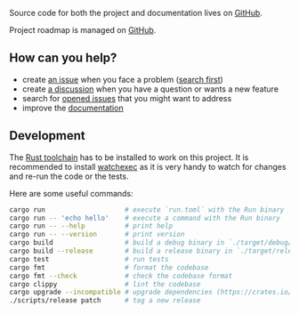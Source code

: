 Source code for both the project and documentation lives on
[GitHub](https://github.com/aymericbeaumet/run).

Project roadmap is managed on
[GitHub](https://github.com/users/aymericbeaumet/projects/1).

## How can you help?

- create [an issue](https://github.com/aymericbeaumet/run/issues/new) when you
  face a problem ([search first](https://github.com/aymericbeaumet/run/issues))
- create
  [a discussion](https://github.com/aymericbeaumet/run/discussions/new/choose)
  when you have a question or wants a new feature
- search for
  [opened issues](https://github.com/aymericbeaumet/run/issues?q=is%3Aissue+is%3Aopen)
  that you might want to address
- improve the
  [documentation](https://github.com/aymericbeaumet/run/tree/master/docs)

## Development

The [Rust toolchain](https://www.rust-lang.org/tools/install) has to be
installed to work on this project. It is recommended to install
[watchexec](https://github.com/watchexec/watchexec) as it is very handy to watch
for changes and re-run the code or the tests.

Here are some useful commands:

```bash
cargo run                    # execute `run.toml` with the Run binary
cargo run -- 'echo hello'    # execute a command with the Run binary
cargo run -- --help          # print help
cargo run -- --version       # print version
cargo build                  # build a debug binary in `./target/debug/run`
cargo build --release        # build a release binary in `./target/release/run`
cargo test                   # run tests
cargo fmt                    # format the codebase
cargo fmt --check            # check the codebase format
cargo clippy                 # lint the codebase
cargo upgrade --incompatible # upgrade dependencies (https://crates.io/crates/cargo-edit)
./scripts/release patch      # tag a new release
```
